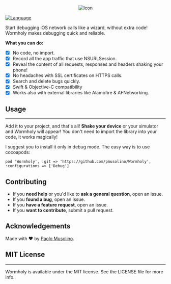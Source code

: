 <p align="center">
  <img src="https://raw.githubusercontent.com/pmusolino/Wormholy/master/logo.png" alt="Icon"/>
</p>

  [![Language](https://img.shields.io/badge/Swift-4-orange.svg)]()
  
  Start debugging iOS network calls like a wizard, without extra code! Wormholy makes debugging quick and reliable.
  
  
  **What you can do:**
  
  - [x] No code, no import.
  - [x] Record all the app traffic that use NSURLSession.
  - [x] Reveal the content of all requests, responses and headers shaking your phone!
  - [x] No headaches with SSL certificates on HTTPS calls.
  - [x] Search and delete bugs quickly.
  - [x] Swift & Objective-C compatibility
  - [x] Works also with external libraries like Alamofire & AFNetworking.
  
## Usage
----------------
Add it to your project, and that's all! **Shake your device** or your simulator and Wormholy will appear! You don't need to import the library into your code, it works magically!

I suggest you to install it only in debug mode. The easy way is to use cocoapods:

```
pod 'Wormholy', :git => 'https://github.com/pmusolino/Wormholy', :configurations => ['Debug']
``` 


## Contributing

- If you **need help** or you'd like to **ask a general question**, open an issue.
- If you **found a bug**, open an issue.
- If you **have a feature request**, open an issue.
- If you **want to contribute**, submit a pull request.


## Acknowledgements

Made with ❤️ by [Paolo Musolino](https://github.com/pmusolino).


## MIT License
----------------
Wormholy is available under the MIT license. See the LICENSE file for more info.